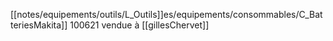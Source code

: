[[notes/equipements/outils/L_Outils]]es/equipements/consommables/C_BatteriesMakita]] 100621 vendue à [[gillesChervet]]

